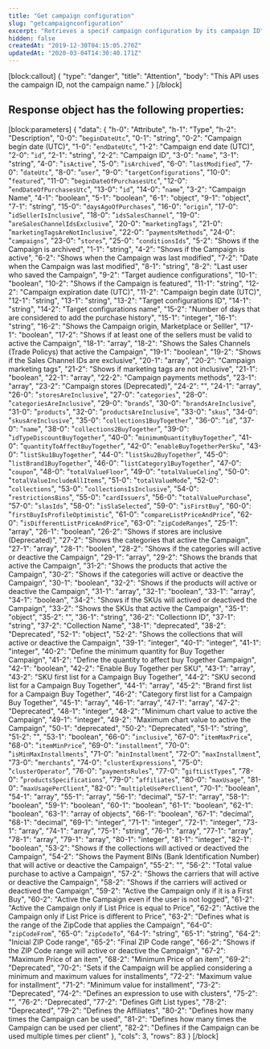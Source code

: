 ```yaml
---
title: "Get campaign configuration"
slug: "getcampaignconfiguration"
excerpt: "Retrieves a specif campaign configuration by its campaign ID"
hidden: false
createdAt: "2019-12-30T04:15:05.270Z"
updatedAt: "2020-03-04T14:30:40.171Z"
---
```

[block:callout]
{
  "type": "danger",
  "title": "Attention",
  "body": "This API uses the campaign ID, not the campaign name."
}
[/block]
## Response object has the following properties:
[block:parameters]
{
  "data": {
    "h-0": "Attribute",
    "h-1": "Type",
    "h-2": "Description",
    "0-0": "`beginDateUtc`",
    "0-1": "string",
    "0-2": "Campaign begin date (UTC)",
    "1-0": "`endDateUtc`",
    "1-2": "Campaign end date (UTC)",
    "2-0": "`id`",
    "2-1": "string",
    "2-2": "Campaign ID",
    "3-0": "`name`",
    "3-1": "string",
    "4-0": "`isActive`",
    "5-0": "`isArchived`",
    "6-0": "`lastModified`",
    "7-0": "`dateUtc`",
    "8-0": "`user`",
    "9-0": "`targetConfigurations`",
    "10-0": "`featured`",
    "11-0": "`beginDateOfPurchasesUtc`",
    "12-0": "`endDateOfPurchasesUtc`",
    "13-0": "`id`",
    "14-0": "`name`",
    "3-2": "Campaign Name",
    "4-1": "boolean",
    "5-1": "boolean",
    "6-1": "object",
    "9-1": "object",
    "7-1": "string",
    "15-0": "`daysAgoOfPurchases`",
    "16-0": "`origin`",
    "17-0": "`idSellerIsInclusive`",
    "18-0": "`idsSalesChannel`",
    "19-0": "`areSalesChannelIdsExclusive`",
    "20-0": "`marketingTags`",
    "21-0": "`marketingTagsAreNotInclusive`",
    "22-0": "`paymentsMethods`",
    "24-0": "`campaigns`",
    "23-0": "`stores`",
    "25-0": "`conditionsIds`",
    "5-2": "Shows if the Campaign is archived",
    "1-1": "string",
    "4-2": "Shows if the Campaign is active",
    "6-2": "Shows when the Campaign was last modified",
    "7-2": "Date when the Campaign was last modified",
    "8-1": "string",
    "8-2": "Last user who saved the Campaign",
    "9-2": "Target audience configurations",
    "10-1": "boolean",
    "10-2": "Shows if the Campaign is featured",
    "11-1": "string",
    "12-2": "Campaign expiration date (UTC)",
    "11-2": "Campaign begin date (UTC)",
    "12-1": "string",
    "13-1": "string",
    "13-2": "Target configurations ID",
    "14-1": "string",
    "14-2": "Target configurations name",
    "15-2": "Number of days that are considered to add the purchase history",
    "15-1": "integer",
    "16-1": "string",
    "16-2": "Shows the Campaign origin, Marketplace or Selller",
    "17-1": "boolean",
    "17-2": "Shows if at least one of the sellers must be valid to active the Campaign",
    "18-1": "array",
    "18-2": "Shows the Sales Channels (Trade Policys) that active the Campaign",
    "19-1": "boolean",
    "19-2": "Shows if the Sales Channel IDs are exclusive",
    "20-1": "array",
    "20-2": "Campaign marketing tags",
    "21-2": "Shows if marketing tags are not inclusive",
    "21-1": "boolean",
    "22-1": "array",
    "22-2": "Campaign payments methods",
    "23-1": "array",
    "23-2": "Campaign stores (Deprecated)",
    "24-2": "",
    "24-1": "array",
    "26-0": "`storesAreInclusive`",
    "27-0": "`categories`",
    "28-0": "`categoriesAreInclusive`",
    "29-0": "`brands`",
    "30-0": "`brandsAreInclusive`",
    "31-0": "`products`",
    "32-0": "`productsAreInclusive`",
    "33-0": "`skus`",
    "34-0": "`skusAreInclusive`",
    "35-0": "`collections1BuyTogether`",
    "36-0": "`id`",
    "37-0": "`name`",
    "38-0": "`collections2BuyTogether`",
    "39-0": "`idTypeDiscountBuyTogether`",
    "40-0": "`minimumQuantityBuyTogether`",
    "41-0": "`quantityToAffectBuyTogether`",
    "42-0": "`enableBuyTogetherPerSku`",
    "43-0": "`listSku1BuyTogether`",
    "44-0": "`listSku2BuyTogether`",
    "45-0": "`listBrand1BuyTogether`",
    "46-0": "`listCategory1BuyTogether`",
    "47-0": "`coupon`",
    "48-0": "`totalValueFloor`",
    "49-0": "`totalValueCeling`",
    "50-0": "`totalValueIncludeAllItems`",
    "51-0": "`totalValueMode`",
    "52-0": "`collections`",
    "53-0": "`collectionsIsInclusive`",
    "54-0": "`restrictionsBins`",
    "55-0": "`cardIssuers`",
    "56-0": "`totalValuePurchase`",
    "57-0": "`slasIds`",
    "58-0": "`isSlaSelected`",
    "59-0": "`isFirstBuy`",
    "60-0": "`firstBuyIsProfileOptimistic`",
    "61-0": "`compareListPriceAndPrice`",
    "62-0": "`isDifferentListPriceAndPrice`",
    "63-0": "`zipCodeRanges`",
    "25-1": "array",
    "26-1": "boolean",
    "26-2": "Shows if stores are inclusive (Deprecated)",
    "27-2": "Shows the categories that active the Campaign",
    "27-1": "array",
    "28-1": "boolen",
    "28-2": "Shows if the categories will active or deactive the Campaign",
    "29-1": "array",
    "29-2": "Shows the brands that active the Campaign",
    "31-2": "Shows the products that active the Campaign",
    "30-2": "Shows if the categories will active or deactive the Campaign",
    "30-1": "boolean",
    "32-2": "Shows if the products will active or deactive the Campaign",
    "31-1": "array",
    "32-1": "boolean",
    "33-1": "array",
    "34-1": "boolean",
    "34-2": "Shows if the SKUs will actived or deactived the Campaign",
    "33-2": "Shows the SKUs that active the Campaign",
    "35-1": "object",
    "35-2": "",
    "36-1": "string",
    "36-2": "Collectionn ID",
    "37-1": "string",
    "37-2": "Collection Name",
    "38-1": "deprecated",
    "38-2": "Deprecated",
    "52-1": "object",
    "52-2": "Shows the collections that will active or deactive the Campaign",
    "39-1": "integer",
    "40-1": "integer",
    "41-1": "integer",
    "40-2": "Define the minimum quantity for Buy Together Campaign",
    "41-2": "Define the quantity to affect buy Together Campaign",
    "42-1": "boolean",
    "42-2": "Enable Buy Together per SKU",
    "43-1": "array",
    "43-2": "SKU first list for a Campaign Buy Together",
    "44-2": "SKU second list for a Campaign Buy Together",
    "44-1": "array",
    "45-2": "Brand first list for a Campaign Buy Together",
    "46-2": "Category first list for a Campaign Buy Together",
    "45-1": "array",
    "46-1": "array",
    "47-1": "array",
    "47-2": "Deprecated",
    "48-1": "integer",
    "48-2": "Minimum chart value to active the Campaign",
    "49-1": "integer",
    "49-2": "Maximum chart value to active the Campaign",
    "50-1": "deprecated",
    "50-2": "Deprecated",
    "51-1": "string",
    "51-2": "",
    "53-1": "boolean",
    "66-0": "`inclusive`",
    "67-0": "`itemMaxPrice`",
    "68-0": "`itemMinPrice`",
    "69-0": "`installment`",
    "70-0": "`isMinMaxInstallments`",
    "71-0": "`minInstallment`",
    "72-0": "`maxInstallment`",
    "73-0": "`merchants`",
    "74-0": "`clusterExpressions`",
    "75-0": "`clusterOperator`",
    "76-0": "`paymentsRules`",
    "77-0": "`giftListTypes`",
    "78-0": "`productsSpecifications`",
    "79-0": "`affiliates`",
    "80-0": "`maxUsage`",
    "81-0": "`maxUsagePerClient`",
    "82-0": "`multipleUsePerClient`",
    "70-1": "boolean",
    "54-1": "array",
    "55-1": "array",
    "56-1": "decimal",
    "57-1": "array",
    "58-1": "boolean",
    "59-1": "boolean",
    "60-1": "boolean",
    "61-1": "boolean",
    "62-1": "boolean",
    "63-1": "array of objects",
    "66-1": "boolean",
    "67-1": "decimal",
    "68-1": "decimal",
    "69-1": "integer",
    "71-1": "integer",
    "72-1": "integer",
    "73-1": "array",
    "74-1": "array",
    "75-1": "string",
    "76-1": "array",
    "77-1": "array",
    "78-1": "array",
    "79-1": "array",
    "80-1": "integer",
    "81-1": "integer",
    "82-1": "boolean",
    "53-2": "Shows if the collections will actived or deactived the Campaign",
    "54-2": "Shows the Payment BINs (Bank Identification Number) that will active or deactive the Campaign",
    "55-2": "",
    "56-2": "Total value purchase to active a Campaign",
    "57-2": "Shows the carriers that will active or deactive the Campaign",
    "58-2": "Shows if the carriers will actived or deactived the Campaign",
    "59-2": "Active the Campaign only if it is a First Buy",
    "60-2": "Active the Campaign even if the user is not logged",
    "61-2": "Active the Campaign only if List Price is equal to Price",
    "62-2": "Active the Campaign only if List Price is different to Price",
    "63-2": "Defines what is the range of the ZipCode that applies the Campaign",
    "64-0": "`zipCodeFrom`",
    "65-0": "`zipCodeTo`",
    "64-1": "string",
    "65-1": "string",
    "64-2": "Inicial ZIP Code range",
    "65-2": "Final ZIP Code range",
    "66-2": "Shows if the ZIP Code range will active or deactive the Campaign",
    "67-2": "Maximum Price of an item",
    "68-2": "Minimum Price of an item",
    "69-2": "Deprecated",
    "70-2": "Sets if the Campaign will be applied considering a minimum and maximum values for installments",
    "72-2": "Maximum value for installment",
    "71-2": "Minimum value for installment",
    "73-2": "Deprecated",
    "74-2": "Defines an expression to use with clusters",
    "75-2": "",
    "76-2": "Deprecated",
    "77-2": "Defines Gift List types",
    "78-2": "Deprecated",
    "79-2": "Defines the Affiliates",
    "80-2": "Defines how many times the Campaign can be used",
    "81-2": "Defines how many times the Campaign can be used per client",
    "82-2": "Defines if the Campaign can be used multiple times per client"
  },
  "cols": 3,
  "rows": 83
}
[/block]